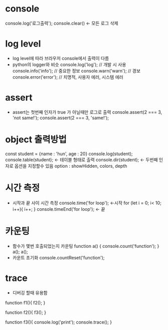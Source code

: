 # console

console.log('로그출력');
console.clear() <- 모든 로그 삭제

# log level

- log level에 따라 브라우저 console에서 출력이 다름
- python의 logger와 비슷
  console.log('log'); // 개발 시 사용
  console.info('info'); // 중요한 정보
  console.warn('warn'); // 경보
  console.error('error'); // 치명적, 사용자 에러, 시스템 에러

# assert

- assert는 첫번째 인자가 true 가 아닐때만 로그로 출력
  console.assert(2 === 3, 'not same!');
  console.assert(2 === 3, 'same!');

# object 출력방법

const student = {name : 'hun', age : 20}
console.log(student);
console.table(student); <- 테이블 형태로 출력
console.dir(student); <- 두번째 인자로 옵션을 지정할수 있음
option : showHidden, colors, depth

# 시간 측정

- 시작과 끝 사이 시간 측정
  console.time('for loop'); <-시작
  for (let i = 0; i< 10; i++){
  i++;
  }
  console.timeEnd('for loop'); <- 끝

# 카운팅

- 함수가 몇번 호출되었는지 카운팅
  function a() {
  console.count('function');
  }
  a();
  a();
- 카운트 초기화
  console.countReset('function');

# trace

- 디버깅 할때 유용함

function f1(){
f2();
}

function f2(){
f3();
}

function f3(){
console.log('print');
console.trace();
}
